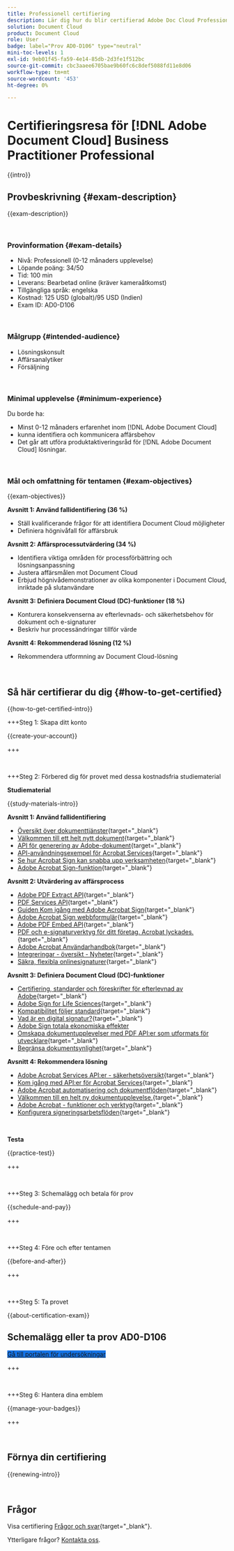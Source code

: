 ```yaml
---
title: Professionell certifiering
description: Lär dig hur du blir certifierad Adobe Doc Cloud Professional.
solution: Document Cloud
product: Document Cloud
role: User
badge: label="Prov AD0-D106" type="neutral"
mini-toc-levels: 1
exl-id: 9eb01f45-fa59-4e14-85db-2d3fe1f512bc
source-git-commit: cbc3aaee6705bae9b60fc6c8def5088fd11e8d06
workflow-type: tm+mt
source-wordcount: '453'
ht-degree: 0%

---
```


# Certifieringsresa för [!DNL Adobe Document Cloud] Business Practitioner Professional

{{intro}}

## Provbeskrivning {#exam-description}

{{exam-description}}

<br>

### Provinformation {#exam-details}

* Nivå: Professionell (0-12 månaders upplevelse)
* Löpande poäng: 34/50
* Tid: 100 min
* Leverans: Bearbetad online (kräver kameraåtkomst)
* Tillgängliga språk: engelska
* Kostnad: 125 USD (globalt)/95 USD (Indien)
* Exam ID: AD0-D106

<br>

### Målgrupp {#intended-audience}

* Lösningskonsult
* Affärsanalytiker
* Försäljning

<br>

### Minimal upplevelse {#minimum-experience}

Du borde ha:

* Minst 0-12 månaders erfarenhet inom [!DNL Adobe Document Cloud]
* kunna identifiera och kommunicera affärsbehov
* Det går att utföra produktaktiveringsråd för [!DNL Adobe Document Cloud] lösningar.

<br>

### Mål och omfattning för tentamen {#exam-objectives}

{{exam-objectives}}

**Avsnitt 1: Använd fallidentifiering (36 %)**

* Ställ kvalificerande frågor för att identifiera Document Cloud möjligheter
* Definiera högnivåfall för affärsbruk

**Avsnitt 2: Affärsprocessutvärdering (34 %)**

* Identifiera viktiga områden för processförbättring och lösningsanpassning
* Justera affärsmålen mot Document Cloud
* Erbjud högnivådemonstrationer av olika komponenter i Document Cloud, inriktade på slutanvändare

**Avsnitt 3: Definiera Document Cloud (DC)-funktioner (18 %)**

* Konturera konsekvenserna av efterlevnads- och säkerhetsbehov för dokument och e-signaturer
* Beskriv hur processändringar tillför värde

**Avsnitt 4: Rekommenderad lösning (12 %)**

* Rekommendera utformning av Document Cloud-lösning

<br>

## Så här certifierar du dig {#how-to-get-certified}

{{how-to-get-certified-intro}}

+++Steg 1: Skapa ditt konto

{{create-your-account}}

+++

<br>

+++Steg 2: Förbered dig för provet med dessa kostnadsfria studiematerial

**Studiematerial**

{{study-materials-intro}}

**Avsnitt 1: Använd fallidentifiering**

* [Översikt över dokumenttjänster](https://developer.adobe.com/document-services/docs/overview/){target="_blank"}
* [Välkommen till ett helt nytt dokument](https://www.adobe.com/documentcloud.html){target="_blank"}
* [API för generering av Adobe-dokument](https://developer.adobe.com/document-services/apis/doc-generation){target="_blank"}
* [API-användningsexempel för Acrobat Services](https://developer.adobe.com/document-services/use-cases/agreements-and-contracts/legal-contracts/){target="_blank"}
* [Se hur Acrobat Sign kan snabba upp verksamheten](https://www.adobe.com/sign.html){target="_blank"}
* [Adobe Acrobat Sign-funktion](https://www.adobe.com/sign/features.html){target="_blank"}

**Avsnitt 2: Utvärdering av affärsprocess**

* [Adobe PDF Extract API](https://developer.adobe.com/document-services/apis/pdf-extract/){target="_blank"}
* [PDF Services API](https://developer.adobe.com/document-services/docs/apis/){target="_blank"}
* [Guiden Kom igång med Adobe Acrobat Sign](https://helpx.adobe.com/sign/using/get-started-guide.html){target="_blank"}
* [Adobe Acrobat Sign webbformulär](https://helpx.adobe.com/sign/config/web-forms.html){target="_blank"}
* [Adobe PDF Embed API](https://developer.adobe.com/document-services/apis/pdf-embed/){target="_blank"}
* [PDF och e-signaturverktyg för ditt företag. Acrobat lyckades.](https://www.adobe.com/acrobat/business.html){target="_blank"}
* [Adobe Acrobat Användarhandbok](https://helpx.adobe.com/se/acrobat/user-guide.html){target="_blank"}
* [Integreringar - översikt - Nyheter](https://experienceleague.adobe.com/docs/document-cloud-learn/sign-learning-hub/integrations/integrations-overview.html#what%E2%80%99s-new){target="_blank"}
* [Säkra, flexibla onlinesignaturer](https://www.adobe.com/sign/online-signature.html){target="_blank"}

**Avsnitt 3: Definiera Document Cloud (DC)-funktioner**

* [Certifiering, standarder och föreskrifter för efterlevnad av Adobe](https://www.adobe.com/trust/compliance/compliance-list.html){target="_blank"}
* [Adobe Sign for Life Sciences](https://www.adobe.com/content/dam/dx-dc/en/pdfs/adobe-sign-life-sciences-solution-brief-ue.pdf){target="_blank"}
* [Kompatibilitet följer standard](https://www.adobe.com/documentcloud/resources/compliance.html){target="_blank"}
* [Vad är en digital signatur?](https://www.adobe.com/sign/digital-signatures.html){target="_blank"}
* [Adobe Sign totala ekonomiska effekter](https://www.adobe.com/content/dam/dx-dc/pdf/total-economic-impact-adobe-sign-ue.pdf)
* [Omskapa dokumentupplevelser med PDF API:er som utformats för utvecklare](https://developer.adobe.com/document-services){target="_blank"}
* [Begränsa dokumentsynlighet](https://helpx.adobe.com/sign/using/limited-document-visibility.html){target="_blank"}

**Avsnitt 4: Rekommendera lösning**

* [Adobe Acrobat Services API:er - säkerhetsöversikt](https://www.adobe.com/content/dam/cc/en/trust-center/ungated/whitepapers/doc-cloud/adobe-document-services-security-overview.pdf){target="_blank"}
* [Kom igång med API:er för Acrobat Services](https://documentservices.adobe.com/dc-integration-creation-app-cdn/main.html){target="_blank"}
* [Adobe Acrobat automatisering och dokumentflöden](https://helpx.adobe.com/acrobat/kb/automation-and-document-workflows.html){target="_blank"}
* [Välkommen till en helt ny dokumentupplevelse.](https://www.adobe.com/documentcloud.html){target="_blank"}
* [Adobe Acrobat - funktioner och verktyg](https://www.adobe.com/acrobat/features.html){target="_blank"}
* [Konfigurera signeringsarbetsflöden](https://helpx.adobe.com/ca/sign/using/workflow-designer-signature-workflow.html){target="_blank"}

<br>

**Testa**

{{practice-test}}

+++

<br>

+++Steg 3: Schemalägg och betala för prov

{{schedule-and-pay}}

+++

<br>

+++Steg 4: Före och efter tentamen

{{before-and-after}}

+++

<br>

+++Steg 5: Ta provet

{{about-certification-exam}}

## Schemalägg eller ta prov AD0-D106

<a href="https://www.certmetrics.com/adobe/candidate/examity_sso.aspx?eid=AD0-D106" target="_blank" class="spectrum-Button spectrum-Button--fill spectrum-Button--accent spectrum-Button--sizeM is-margin-bottom-big-big at-element-click-tracking" style="background-color:#1473E6">

<span class="spectrum-Button-label has-no-wrap">
   Gå till portalen för undersökningar
</span>
</a>

+++

<br>

+++Steg 6: Hantera dina emblem

{{manage-your-badges}}

+++

<br>

## Förnya din certifiering

{{renewing-intro}}

<br>

## Frågor

Visa certifiering [Frågor och svar](https://experienceleague.adobe.com/docs/certification/certification/faq.html){target="_blank"}.

Ytterligare frågor? [Kontakta oss](mailto:certif@adobe.com).